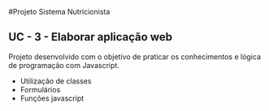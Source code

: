 #Projeto Sistema Nutricionista 

## UC - 3 - Elaborar aplicação web

Projeto desenvolvido com o objetivo de praticar os conhecimentos e lógica de programação 
com Javascript.


* Utilização de classes
* Formulários
* Funções javascript
